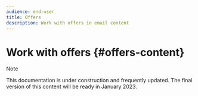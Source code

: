 ```yaml
---
audience: end-user
title: Offers
description: Work with offers in email content
---
```


# Work with offers {#offers-content}

>[!NOTE]
>
>This documentation is under construction and frequently updated. The final version of this content will be ready in January 2023.